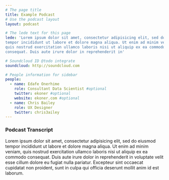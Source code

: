 ```yaml
---
# The page title
title: Example Podcast
# Use the podcast layout
layout: podcast

# The lede text for this page
lede: 'Lorem ipsum dolor sit amet, consectetur adipisicing elit, sed do eiusmod
tempor incididunt ut labore et dolore magna aliqua. Ut enim ad minim veniam,
quis nostrud exercitation ullamco laboris nisi ut aliquip ex ea commodo
consequat. Duis aute irure dolor in reprehenderit in'

# Soundcloud ID @todo integrate
soundcloud: http://soundcloud.com

# People information for sidebar
people:
  - name: Edafe Onerhime
    role: Consultant Data Scientist #optional
    twitter: ekoner #optional
    website: ekoner.com #optional
  - name: Chris Bailey
    role: UX Designer 
    twitter: chris3ailey
---
```


### Podcast Transcript
Lorem ipsum dolor sit amet, consectetur adipisicing elit, sed do eiusmod
tempor incididunt ut labore et dolore magna aliqua. Ut enim ad minim veniam,
quis nostrud exercitation ullamco laboris nisi ut aliquip ex ea commodo
consequat. Duis aute irure dolor in reprehenderit in voluptate velit esse
cillum dolore eu fugiat nulla pariatur. Excepteur sint occaecat cupidatat non
proident, sunt in culpa qui officia deserunt mollit anim id est laborum.